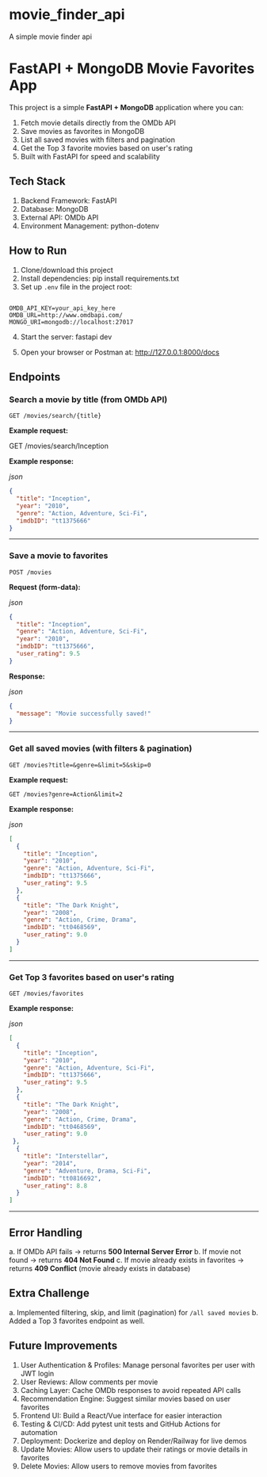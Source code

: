 # movie_finder_api
A simple movie finder api

# FastAPI + MongoDB Movie Favorites App

This project is a simple **FastAPI + MongoDB** application where you can:

1. Fetch movie details directly from the OMDb API
2. Save movies as favorites in MongoDB
3. List all saved movies with filters and pagination
4. Get the Top 3 favorite movies based on user's rating
5. Built with FastAPI for speed and scalability

## Tech Stack
1. Backend Framework: FastAPI
2. Database: MongoDB
3. External API: OMDb API
4. Environment Management: python-dotenv

## How to Run

1. Clone/download this project  
2. Install dependencies: pip install requirements.txt  
3. Set up `.env` file in the project root:

```

OMDB_API_KEY=your_api_key_here
OMDB_URL=http://www.omdbapi.com/
MONGO_URI=mongodb://localhost:27017

````

4. Start the server: fastapi dev
    
5. Open your browser or Postman at: http://127.0.0.1:8000/docs  

## Endpoints

### Search a movie by title (from OMDb API)

`GET /movies/search/{title}`

**Example request:**

GET /movies/search/Inception

**Example response:**

_json_
```json
{
  "title": "Inception",
  "year": "2010",
  "genre": "Action, Adventure, Sci-Fi",
  "imdbID": "tt1375666"
}
````

---

### Save a movie to favorites

`POST /movies`

**Request (form-data):**

*json*

```json
{
  "title": "Inception",
  "genre": "Action, Adventure, Sci-Fi",
  "year": "2010",
  "imdbID": "tt1375666",
  "user_rating": 9.5
}
```

**Response:**

*json*

```json
{
  "message": "Movie successfully saved!"
}
```

---

### Get all saved movies (with filters & pagination)

`GET /movies?title=&genre=&limit=5&skip=0`

**Example request:**

`GET /movies?genre=Action&limit=2`

**Example response:**

*json*

```json
[
  {
    "title": "Inception",
    "year": "2010",
    "genre": "Action, Adventure, Sci-Fi",
    "imdbID": "tt1375666",
    "user_rating": 9.5
  },
  {
    "title": "The Dark Knight",
    "year": "2008",
    "genre": "Action, Crime, Drama",
    "imdbID": "tt0468569",
    "user_rating": 9.0
  }
]
```

---

### Get Top 3 favorites based on user's rating

`GET /movies/favorites`

**Example response:**

*json*

```json
[
  {
    "title": "Inception",
    "year": "2010",
    "genre": "Action, Adventure, Sci-Fi",
    "imdbID": "tt1375666",
    "user_rating": 9.5
  },
  {
    "title": "The Dark Knight",
    "year": "2008",
    "genre": "Action, Crime, Drama",
    "imdbID": "tt0468569",
    "user_rating": 9.0
 },
  {
    "title": "Interstellar",
    "year": "2014",
    "genre": "Adventure, Drama, Sci-Fi",
    "imdbID": "tt0816692",
    "user_rating": 8.8
  }
]
```

---

## Error Handling

a. If OMDb API fails → returns **500 Internal Server Error**
b. If movie not found → returns **404 Not Found**
c. If movie already exists in favorites → returns **409 Conflict** (movie already exists in database)

## Extra Challenge

a. Implemented filtering, skip, and limit (pagination) for `/all saved movies`
b. Added a Top 3 favorites endpoint as well.

## Future Improvements

1. User Authentication & Profiles: Manage personal favorites per user with JWT login
2. User Reviews: Allow comments per movie
3. Caching Layer: Cache OMDb responses to avoid repeated API calls
4. Recommendation Engine: Suggest similar movies based on user favorites
5. Frontend UI: Build a React/Vue interface for easier interaction
6. Testing & CI/CD: Add pytest unit tests and GitHub Actions for automation
7. Deployment: Dockerize and deploy on Render/Railway for live demos
8. Update Movies: Allow users to update their ratings or movie details in favorites
9. Delete Movies: Allow users to remove movies from favorites 
